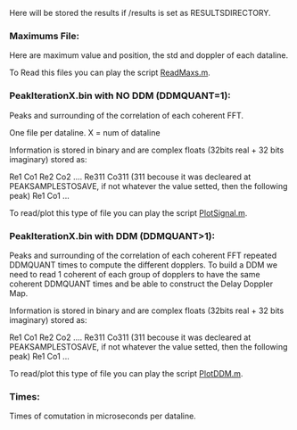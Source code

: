 Here will be stored the results if /results is set as RESULTSDIRECTORY.

### Maximums File:

Here are maximum value and position, the std and doppler of each dataline.

To Read this files you can play the script [ReadMaxs.m](https://github.com/oriolcervello/GNSS-REFLECTOMETRY-PROCESSING/blob/master/scripts/ReadMaxs.m).

### PeakIterationX.bin with NO DDM (DDMQUANT=1):

Peaks and surrounding of the correlation of each coherent FFT.

One file per dataline. X = num of dataline

Information is stored in binary and are complex floats (32bits real + 32 bits imaginary) stored as:

Re1 Co1 Re2 Co2 .... Re311 Co311 (311 becouse it was decleared at PEAKSAMPLESTOSAVE, if not whatever the value setted, then the following peak) Re1 Co1 ...

To read/plot this type of file you can play the script [PlotSignal.m](https://github.com/oriolcervello/GNSS-REFLECTOMETRY-PROCESSING/blob/master/scripts/PlotSignal.m).

### PeakIterationX.bin with DDM (DDMQUANT>1):

Peaks and surrounding of the correlation of each coherent FFT repeated DDMQUANT times to compute the different dopplers.
To build a DDM we need to read 1 coherent of each group of dopplers to have the same coherent DDMQUANT times and be able to construct the Delay Doppler Map.

Information is stored in binary and are complex floats (32bits real + 32 bits imaginary) stored as:

Re1 Co1 Re2 Co2 .... Re311 Co311 (311 becouse it was decleared at PEAKSAMPLESTOSAVE, if not whatever the value setted, then the following peak) Re1 Co1 ...

To read/plot this type of file you can play the script [PlotDDM.m](https://github.com/oriolcervello/GNSS-REFLECTOMETRY-PROCESSING/blob/master/scripts/PlotDDM.m).

### Times:

Times of comutation in microseconds per dataline.
